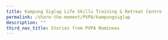```yaml
---
title: Kampung Siglap Life Skills Training & Retreat Centre
permalink: /share-the-moment/PVPA/kampungsiglap
description: ""
third_nav_title: Stories from PVPA Nominees
---
```

